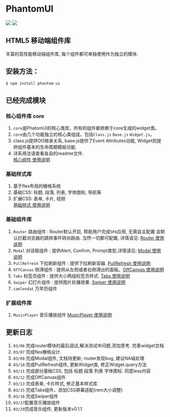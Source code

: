 PhantomUI    
=== 
![](https://travis-ci.org/T-phantom/PhantomUI.svg?branch=master)  ![](https://img.shields.io/badge/npm-v0.1.1-blue.svg)  
## HTML5 移动端组件库  
丰富的高性能移动端组件库, 每个组件都可单独使用作为独立的模块.   

## 安装方法：  
```javascript  
$ npm install phantom-ui  
```

## 已经完成模块  
### 核心组件库 core   
1. `core`是PhatomUI的核心类库，所有的组件都依赖于core生成的widget类。  
2. `core`由几个功能独立的核心类组成，包括`Class.js` `Base.js` `Widget.js`。    
3. class.js提供OO继承关系, base.js提供了Event Attributes功能, Widget则提供组件基本的生命周期模板功能.  
4. 详系用法请查看各自的readme文件.  
[核心组件 使用说明](https://github.com/T-phantom/PhantomUI/tree/master/src/core)
 
### 基础样式库  
1. 基于flex布局的栅格系统   
2. 基础CSS: 标题, 段落, 列表, 字体图标, 导航等   
3. 扩展CSS: 表单, 卡片, 视频  
[基础样式 使用说明](https://github.com/T-phantom/PhantomUI/tree/master/less)

### 基础组件库  
1.  `Router` 路由组件 : Router默认开启, 帮助用户完成`SPA`应用, 无需自主配置 会默认拦截浏览器的跳转事件转向路由. 当然一切都可配置, 
详情请见: [Router 使用说明](https://github.com/T-phantom/PhantomUI/tree/master/src/widgets/router)    
2. `Modal` 对话框组件 : 提供Alert, Confirm, Prompt类型,详情请见: [Modal 使用说明](https://github.com/T-phantom/PhantomUI/tree/master/src/widgets/modal)  
3. `PullRefresh` 下拉刷新组件 : 提供下拉刷新容器. [PullRefresh 使用说明](https://github.com/T-phantom/PhantomUI/tree/master/src/widgets/pullRefresh)  
4. `OffCanvas`  侧滑组件 : 提供从左侧或者右侧滑出的面板。[OffCanvas 使用说明](https://github.com/T-phantom/PhantomUI/tree/master/src/widgets/offCanvas)  
5. `Tabs` 标签页组件 : 提供大小两组标签页样式. [Tabs 使用说明](https://github.com/T-phantom/PhantomUI/tree/master/src/widgets/tabs)  
6. `Swiper` 幻灯片组件 : 提供图片轮播效果. [Swiper 使用说明](https://github.com/T-phantom/PhantomUI/tree/master/src/widgets/swiper)     
7. `caelendat` 万年历组件  

### 扩展组件库  
1. `MusicPlayer` 音乐播放组件 [MusicPlayer 使用说明](https://github.com/T-phantom/PhantomUI/tree/master/src/widgets/musicPlayer)   

## 更新日志  
1. `03/06` 完成router模块的最后调试,解决测试中问题,添加思考. 完善widget文档  
2. `03/07` 完成flex栅格设计.
3. `03/08` 完成Modal组件, 文档待更新; router发现bug, 建议NA端处理
4. `03/10` 完成PullRefresh组件, 更新Widget类, 修正Widget.query方法  
5. `03/11` 完成部分基础CSS, 包括 标题 段落 列表 字体图标. 同意less内容  
6. `03/12` 完成OffCanvas组件
7. `03/13` 完成表单, 卡片样式, 修正基本样式库  
8. `03/15` 完成Tabs组件，添加CSS屏幕适配(rem大小调整)
9. `03/16` 完成Swiper组件   
10. `03/27`配置音乐播放组件
11. `03/29`完成音乐组件, 更新版本v0.1.1


    



